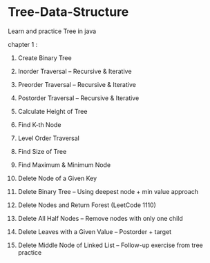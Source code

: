 # Tree-Data-Structure
Learn and practice Tree in  java 

chapter 1 : 

1. Create Binary Tree

2. Inorder Traversal – Recursive & Iterative

3. Preorder Traversal – Recursive & Iterative

4. Postorder Traversal – Recursive & Iterative

5. Calculate Height of Tree

6. Find K-th Node

7. Level Order Traversal

8. Find Size of Tree

9. Find Maximum & Minimum Node

10. Delete Node of a Given Key

11. Delete Binary Tree – Using deepest node + min value approach

12. Delete Nodes and Return Forest (LeetCode 1110)

13. Delete All Half Nodes – Remove nodes with only one child

14. Delete Leaves with a Given Value – Postorder + target

15. Delete Middle Node of Linked List – Follow-up exercise from tree practice
